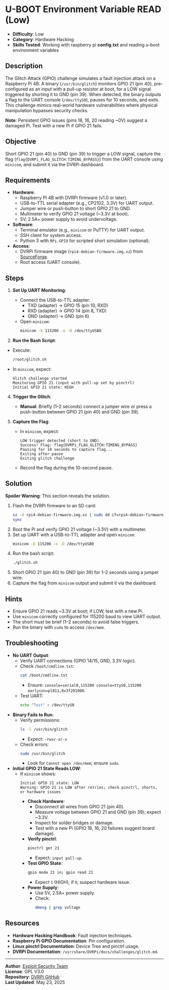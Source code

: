 # U-BOOT Environment Variable READ (Low)

- **Difficulty**: Low
- **Category**: Hardware Hacking
- **Skills Tested**: Working with raspberry pi **config.txt** and reading u-boot environment variables

## Description
The Glitch Attack (GPIO) challenge simulates a fault injection attack on a Raspberry Pi 4B. A binary (`/usr/bin/glitch`) monitors GPIO 21 (pin 40), pre-configured as an input with a pull-up resistor at boot, for a LOW signal triggered by shorting it to GND (pin 39). When detected, the binary outputs a flag to the UART console (`/dev/ttyS0`), pauses for 10 seconds, and exits. This challenge mimics real-world hardware vulnerabilities where physical manipulation bypasses security checks.

**Note**: Persistent GPIO issues (pins 18, 16, 20 reading ~0V) suggest a damaged Pi. Test with a new Pi if GPIO 21 fails.

## Objective
Short GPIO 21 (pin 40) to GND (pin 39) to trigger a LOW signal, capture the flag (`flag{DVRPi_FLAG_GLITCH:TIMING_BYPASS}`) from the UART console using `minicom`, and submit it via the DVRPi dashboard.

## Requirements
- **Hardware**:
  - Raspberry Pi 4B with DVRPi firmware (v1.0 or later).
  - USB-to-TTL serial adapter (e.g., CP2102, 3.3V) for UART output.
  - Jumper wire or push-button to short GPIO 21 to GND.
  - Multimeter to verify GPIO 21 voltage (~3.3V at boot).
  - 5V, 2.5A+ power supply to avoid undervoltage.
- **Software**:
  - Terminal emulator (e.g., `minicom` or PuTTY) for UART output.
  - SSH client for system access.
  - Python 3 with `RPi.GPIO` for scripted short simulation (optional).
- **Access**:
  - DVRPi firmware image (`rpi4-debian-firmware.img.xz`) from [SourceForge](https://sourceforge.net/projects/dvrpi/files/firmware/rpi4-debian-firmware.img.xz/download).
  - Root access (UART console).

## Steps
1. **Set Up UART Monitoring**:
   - Connect the USB-to-TTL adapter:
     - TXD (adapter) → GPIO 15 (pin 10, RXD)
     - RXD (adapter) → GPIO 14 (pin 8, TXD)
     - GND (adapter) → GND (pin 6)
   - Open `minicom`:
     ```bash
     minicom -b 115200 -o -D /dev/ttyUSB0
     ```

  3. **Run the Bash Script**:
   - Execute:
     ```bash
     /root/glitch.sh
     ```
   - In `minicom`, expect:
     ```
     Glitch challenge started
     Monitoring GPIO 21 (input with pull-up set by pinctrl)
     Initial GPIO 21 state: HIGH
     ```

4. **Trigger the Glitch**:
   - **Manual**: Briefly (1–2 seconds) connect a jumper wire or press a push-button between GPIO 21 (pin 40) and GND (pin 39).

5. **Capture the Flag**:
   - In `minicom`, expect:
     ```
     LOW trigger detected (short to GND)
     Success! Flag: flag{DVRPi_FLAG_GLITCH:TIMING_BYPASS}
     Pausing for 10 seconds to capture flag...
     Exiting after pause
     Exiting glitch challenge
     ```
   - Record the flag during the 10-second pause.

## Solution
**Spoiler Warning**: This section reveals the solution.

1. Flash the DVRPi firmware to an SD card:
   ```bash
   xz -d rpi4-debian-firmware.img.xz | sudo dd if=rpi4-debian-firmware.img of=/dev/sdX bs=4M status=progress
   sync
   ```
2. Boot the Pi and verify GPIO 21 voltage (~3.3V) with a multimeter.
3. Set up UART with a USB-to-TTL adapter and open `minicom`:
   ```bash
   minicom -b 115200 -o -D /dev/ttyUSB0
   ```
4. Run the bash script:
   ```bash
   ./glitch.sh
   ```
6. Short GPIO 21 (pin 40) to GND (pin 39) for 1–2 seconds using a jumper wire.
7. Capture the flag from `minicom` output and submit it via the dashboard.

## Hints
- Ensure GPIO 21 reads ~3.3V at boot; if LOW, test with a new Pi.
- Use `minicom` correctly configured for 115200 baud to view UART output.
- The short must be brief (1–2 seconds) to avoid false triggers.
- Run the binary with `sudo` to access `/dev/mem`.

## Troubleshooting
- **No UART Output**:
  - Verify UART connections (GPIO 14/15, GND, 3.3V logic).
  - Check `/boot/cmdline.txt`:
    ```bash
    cat /boot/cmdline.txt
    ```
    - Ensure: `console=serial0,115200 console=ttyS0,115200 earlycon=pl011,0x3f201000`.
  - Test UART:
    ```bash
    echo "Test" > /dev/ttyS0
    ```
- **Binary Fails to Run**:
  - Verify permissions:
    ```bash
    ls -l /usr/bin/glitch
    ```
    - Expect: `-rwxr-xr-x`
  - Check errors:
    ```bash
    sudo /usr/bin/glitch
    ```
    - Look for `Cannot open /dev/mem`; ensure `sudo`.
- **Initial GPIO 21 State Reads LOW**:
  - If `minicom` shows:
    ```
    Initial GPIO 21 state: LOW
    Warning: GPIO 21 is LOW after retries; check pinctrl, shorts, or hardware issues
    ```
    - **Check Hardware**:
      - Disconnect all wires from GPIO 21 (pin 40).
      - Measure voltage between GPIO 21 and GND (pin 39); expect ~3.3V.
      - Inspect for solder bridges or damage.
      - Test with a new Pi (GPIO 18, 16, 20 failures suggest board damage).
    - **Verify pinctrl**:
      ```bash
      pinctrl get 21
      ```
      - Expect: `input pull-up`.
    - **Test GPIO State**:
      ```bash
      gpio mode 21 in; gpio read 21
      ```
      - Expect `1` (HIGH); if `0`, suspect hardware issue.
    - **Power Supply**:
      - Use 5V, 2.5A+ power supply.
      - Check:
        ```bash
        dmesg | grep voltage
        ```

## Resources
- **Hardware Hacking Handbook**: Fault injection techniques.
- **Raspberry Pi GPIO Documentation**: Pin configuration.
- **Linux pinctrl Documentation**: Device Tree and pinctrl usage.
- **DVRPi Documentation**: `/usr/share/DVRPi/docs/challenges/glitch.md`.
  
---

**Author**: [Exploit Security Team](https://www.exploitsecurity.io)  
**License**: GPL V3.0  
**Repository**: [DVRPi GitHub](https://github.com/exploitsecurityio/DVRPi)  
**Last Updated**: May 23, 2025

